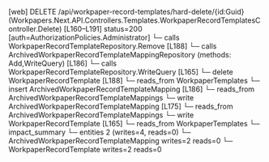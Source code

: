 [web] DELETE /api/workpaper-record-templates/hard-delete/{id:Guid}  (Workpapers.Next.API.Controllers.Templates.WorkpaperRecordTemplatesController.Delete)  [L160–L191] status=200 [auth=AuthorizationPolicies.Administrator]
  └─ calls WorkpaperRecordTemplateRepository.Remove [L188]
  └─ calls ArchivedWorkpaperRecordTemplateMappingRepository (methods: Add,WriteQuery) [L186]
  └─ calls WorkpaperRecordTemplateRepository.WriteQuery [L165]
  └─ delete WorkpaperRecordTemplate [L188]
    └─ reads_from WorkpaperTemplates
  └─ insert ArchivedWorkpaperRecordTemplateMapping [L186]
    └─ reads_from ArchivedWorkpaperRecordTemplateMappings
  └─ write ArchivedWorkpaperRecordTemplateMapping [L175]
    └─ reads_from ArchivedWorkpaperRecordTemplateMappings
  └─ write WorkpaperRecordTemplate [L165]
    └─ reads_from WorkpaperTemplates
  └─ impact_summary
    └─ entities 2 (writes=4, reads=0)
      └─ ArchivedWorkpaperRecordTemplateMapping writes=2 reads=0
      └─ WorkpaperRecordTemplate writes=2 reads=0

